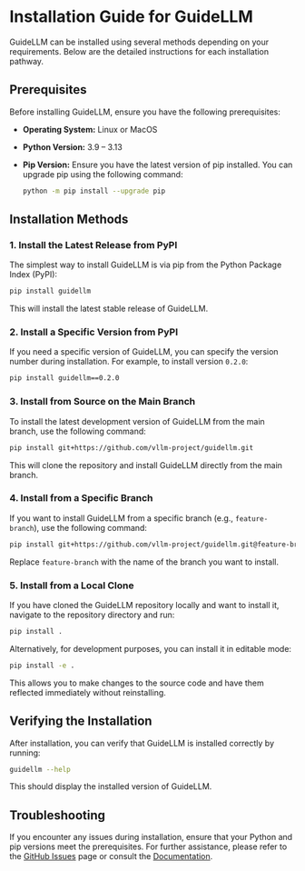 # Installation Guide for GuideLLM

GuideLLM can be installed using several methods depending on your requirements. Below are the detailed instructions for each installation pathway.

## Prerequisites

Before installing GuideLLM, ensure you have the following prerequisites:

- **Operating System:** Linux or MacOS

- **Python Version:** 3.9 – 3.13

- **Pip Version:** Ensure you have the latest version of pip installed. You can upgrade pip using the following command:

  ```bash
  python -m pip install --upgrade pip
  ```

## Installation Methods

### 1. Install the Latest Release from PyPI

The simplest way to install GuideLLM is via pip from the Python Package Index (PyPI):

```bash
pip install guidellm
```

This will install the latest stable release of GuideLLM.

### 2. Install a Specific Version from PyPI

If you need a specific version of GuideLLM, you can specify the version number during installation. For example, to install version `0.2.0`:

```bash
pip install guidellm==0.2.0
```

### 3. Install from Source on the Main Branch

To install the latest development version of GuideLLM from the main branch, use the following command:

```bash
pip install git+https://github.com/vllm-project/guidellm.git
```

This will clone the repository and install GuideLLM directly from the main branch.

### 4. Install from a Specific Branch

If you want to install GuideLLM from a specific branch (e.g., `feature-branch`), use the following command:

```bash
pip install git+https://github.com/vllm-project/guidellm.git@feature-branch
```

Replace `feature-branch` with the name of the branch you want to install.

### 5. Install from a Local Clone

If you have cloned the GuideLLM repository locally and want to install it, navigate to the repository directory and run:

```bash
pip install .
```

Alternatively, for development purposes, you can install it in editable mode:

```bash
pip install -e .
```

This allows you to make changes to the source code and have them reflected immediately without reinstalling.

## Verifying the Installation

After installation, you can verify that GuideLLM is installed correctly by running:

```bash
guidellm --help
```

This should display the installed version of GuideLLM.

## Troubleshooting

If you encounter any issues during installation, ensure that your Python and pip versions meet the prerequisites. For further assistance, please refer to the [GitHub Issues](https://github.com/vllm-project/guidellm/issues) page or consult the [Documentation](https://github.com/vllm-project/guidellm/tree/main/docs).
